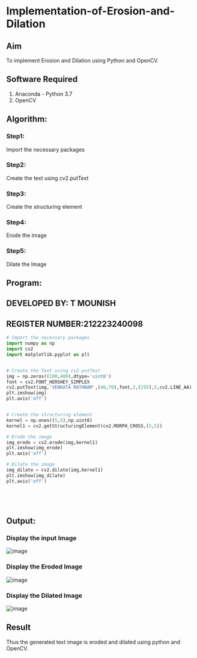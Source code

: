 # Implementation-of-Erosion-and-Dilation
## Aim
To implement Erosion and Dilation using Python and OpenCV.
## Software Required
1. Anaconda - Python 3.7
2. OpenCV
## Algorithm:
### Step1:
Import the necessary packages

### Step2:
Create the text using cv2.putText

### Step3:
Create the structuring element

### Step4:
Erode the image

### Step5:
Dilate the Image
## Program:
## DEVELOPED BY: T MOUNISH
## REGISTER NUMBER:212223240098
``` Python
# Import the necessary packages
import numpy as np
import cv2
import matplotlib.pyplot as plt


# Create the Text using cv2.putText
img = np.zeros((100,400),dtype='uint8')
font = cv2.FONT_HERSHEY_SIMPLEX
cv2.putText(img,'VENKATA RATHNAM',(40,70),font,2,(255),5,cv2.LINE_AA)
plt.imshow(img)
plt.axis('off')


# Create the structuring element
kernel = np.ones((5,5),np.uint8)
kernel1 = cv2.getStructuringElement(cv2.MORPH_CROSS,(5,5))

# Erode the image
img_erode = cv2.erode(img,kernel1)
plt.imshow(img_erode)
plt.axis('off')

# Dilate the image
img_dilate = cv2.dilate(img,kernel1)
plt.imshow(img_dilate)
plt.axis('off')






```
## Output:

### Display the input Image
![image](https://github.com/Hariveeraprasad-2006/erosion--dilation/assets/145049988/f5675c81-9cfd-48aa-9961-42f78251cfad)

### Display the Eroded Image
![image](https://github.com/Hariveeraprasad-2006/erosion--dilation/assets/145049988/801d563d-cd87-49cd-a57c-37f983ae9258)

### Display the Dilated Image
![image](https://github.com/Hariveeraprasad-2006/erosion--dilation/assets/145049988/de6b8994-143d-492b-bda0-770a2579060f)

## Result
Thus the generated text image is eroded and dilated using python and OpenCV.
